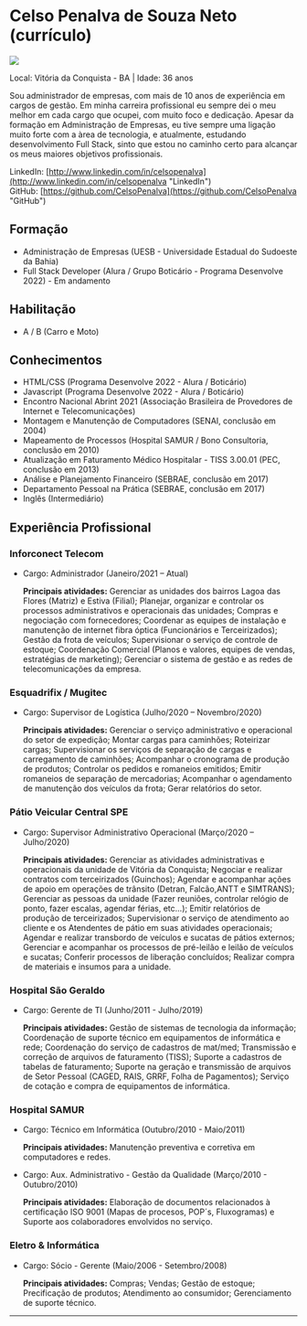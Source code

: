 # Celso Penalva de Souza Neto (currículo)

<img src="https://pt.gravatar.com/userimage/188703602/b3625609e78245ff70e4d5e9cdedd970.jpg?size=100" />

Local: Vitória da Conquista - BA | Idade: 36 anos

Sou administrador de empresas, com mais de 10 anos de experiência em cargos de gestão. Em minha carreira profissional eu sempre
dei o meu melhor em cada cargo que ocupei, com muito foco e dedicação. Apesar da formação em Administração de Empresas, eu tive 
sempre uma ligação muito forte com a àrea de tecnologia, e atualmente, estudando desenvolvimento Full Stack, sinto que estou no
caminho certo para alcançar os meus maiores objetivos profissionais.

LinkedIn: [http://www.linkedin.com/in/celsopenalva](http://www.linkedin.com/in/celsopenalva "LinkedIn")   
GitHub: [https://github.com/CelsoPenalva](https://github.com/CelsoPenalva "GitHub")

## Formação

* Administração de Empresas (UESB - Universidade Estadual do Sudoeste da Bahia)
* Full Stack Developer (Alura / Grupo Boticário - Programa Desenvolve 2022) - Em andamento

## Habilitação

* A / B (Carro e Moto)
 
## Conhecimentos

* HTML/CSS (Programa Desenvolve 2022 - Alura / Boticário)
* Javascript (Programa Desenvolve 2022 - Alura / Boticário)
* Encontro Nacional Abrint 2021 (Associação Brasileira de Provedores de Internet e Telecomunicações)
* Montagem e Manutenção de Computadores (SENAI, conclusão em 2004)
* Mapeamento de Processos (Hospital SAMUR / Bono Consultoria, conclusão em 2010)
* Atualização em Faturamento Médico Hospitalar - TISS 3.00.01 (PEC, conclusão em 2013)
* Análise e Planejamento Financeiro (SEBRAE, conclusão em 2017)
* Departamento Pessoal na Prática (SEBRAE, conclusão em 2017)
* Inglês (Intermediário)

## Experiência Profissional

###   Inforconect Telecom
* Cargo: Administrador (Janeiro/2021 – Atual) 
 
   **Principais atividades:**
   Gerenciar as unidades dos bairros Lagoa das Flores (Matriz) e Estiva (Filial); Planejar, organizar e controlar os processos
   administrativos e operacionais das unidades; Compras e negociação com fornecedores; Coordenar as equipes de instalação e 
   manutenção de internet fibra óptica (Funcionários e Terceirizados); Gestão da frota de veículos; Supervisionar o serviço de
   controle de estoque; Coordenação Comercial (Planos e valores, equipes de vendas, estratégias de marketing); Gerenciar o sistema
   de gestão e as redes de telecomunicações da empresa.


###   Esquadrifix / Mugitec
* Cargo: Supervisor de Logística (Julho/2020 – Novembro/2020)

   **Principais atividades:**
   Gerenciar o serviço administrativo e operacional do setor de expedição; Montar cargas para caminhões; Roteirizar cargas;
   Supervisionar os serviços de separação de cargas e carregamento de caminhões; Acompanhar o cronograma de produção de produtos;
   Controlar os pedidos e romaneios emitidos; Emitir romaneios de separação de mercadorias; Acompanhar o agendamento de manutenção
   dos veículos da frota; Gerar relatórios do setor.


###   Pátio Veicular Central SPE
* Cargo: Supervisor Administrativo Operacional (Março/2020 – Julho/2020)

   **Principais atividades:**
   Gerenciar as atividades administrativas e operacionais da unidade de Vitória da Conquista; Negociar e realizar contratos com
   terceirizados (Guinchos); Agendar e acompanhar ações de apoio em operações de trânsito (Detran, Falcão,ANTT e SIMTRANS); Gerenciar
   as pessoas da unidade (Fazer reuniões, controlar relógio de ponto, fazer escalas, agendar férias, etc...); Emitir relatórios de
   produção de terceirizados; Supervisionar o serviço de atendimento ao cliente e os Atendentes de pátio em suas atividades operacionais;
   Agendar e realizar transbordo de veículos e sucatas de pátios externos; Gerenciar e acompanhar os processos de pré-leilão e leilão de
   veículos e sucatas; Conferir processos de liberação concluídos; Realizar compra de materiais e insumos para a unidade.


###   Hospital São Geraldo
* Cargo: Gerente de TI (Junho/2011 - Julho/2019)

   **Principais atividades:**
   Gestão de sistemas de tecnologia da informação; Coordenação de suporte técnico em equipamentos de informática e rede; Coordenação do 
   serviço de cadastros de mat/med; Transmissão e correção de arquivos de faturamento (TISS); Suporte a cadastros de tabelas de faturamento;
   Suporte na geração e transmissão de arquivos de Setor Pessoal (CAGED, RAIS, GRRF, Folha de Pagamentos); Serviço de cotação e compra de
   equipamentos de informática.


###   Hospital SAMUR
* Cargo: Técnico em Informática (Outubro/2010 - Maio/2011)

   **Principais atividades:**
   Manutenção preventiva e corretiva em computadores e redes.
   
   
* Cargo: Aux. Administrativo - Gestão da Qualidade (Março/2010 - Outubro/2010)

   **Principais atividades:**
   Elaboração de documentos relacionados à certificação ISO 9001 (Mapas de procesos, POP´s, Fluxogramas) e Suporte aos colaboradores envolvidos
   no serviço.


###   Eletro & Informática
* Cargo: Sócio - Gerente (Maio/2006 - Setembro/2008)

   **Principais atividades:**
   Compras; Vendas; Gestão de estoque; Precificação de produtos; Atendimento ao consumidor; Gerenciamento de suporte técnico.



--- 



